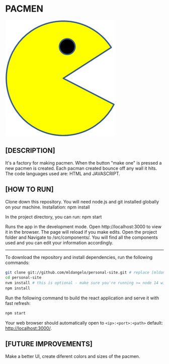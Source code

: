 # PACMEN
<img src="PacMan1.png">

## [DESCRIPTION]

It's a factory for making pacmen.
When the button "make one" is pressed a new pacmen is created. 
Each pacman created bounce off any wall it hits. 
The code languages used are: HTML and JAVASCRIPT. 

## [HOW TO RUN]

Clone down this repository. You will need node.js and git installed globally on your machine.
Installation: npm install

In the project directory, you can run: npm start

Runs the app in the development mode.
Open http://localhost:3000 to view it in the browser. The page will reload if you make edits.
Open the project folder and Navigate to /src/components/.
You will find all the components used and you can edit your information accordingly.
_________________________________________________________________________

To download the repository and install dependencies, run the following commands:

```bash
git clone git://github.com/mldangelo/personal-site.git # replace [mldangelo] with your github username if you fork first.
cd personal-site
nvm install # this is optional - make sure you're running >= node 14 with `node --version`
npm install
```
Run the following command to build the react application and serve it with fast refresh:

```bash
npm start
```

Your web browser should automatically open to `<ip>:<port>:<path>` default: [http://localhost:3000/](http://localhost:3000/).

## [FUTURE IMPROVEMENTS]

Make a better UI, create diferent colors and sizes of the pacmen. 




